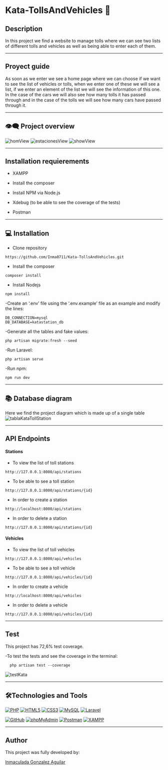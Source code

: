 # Kata-TollsAndVehicles 💼

## Description
In this project we find a website to manage tolls where we can see two lists of different tolls and vehicles as well as being able to enter each of them.


***
## Proyect guide
As soon as we enter we see a home page where we can choose if we want to see the list of vehicles or tolls, when we enter one of these we will see a list, if we enter an element of the list we will see the information of this one. In the case of the cars we will also see how many tolls it has passed through and in the case of the tolls we will see how many cars have passed through it.


***
## :eye_speech_bubble: Project overview
![homView](https://github.com/user-attachments/assets/084916fb-e23e-400d-86d7-c32c89d1652a)
![estacionesView](https://github.com/user-attachments/assets/6612d745-8359-4a5f-b232-6e60094180d6)
![showView](https://github.com/user-attachments/assets/f5e596c1-5307-4873-a91e-19c8a857eff0)


***
## Installation requierements
- XAMPP

- Install the composer

- Install NPM via Node.js

- Xdebug (to be able to see the coverage of the tests)

- Postman


***
## 💻 Installation
- Clone repository
```
https://github.com/Inma0711/Kata-TollsAndVehicles.git
```
- Install the composer

```
composer install
```
- Install Nodejs

```
npm install
```

-Create an ‘.env’ file using the ‘.env.example’ file as an example and modify the lines:

    DB_CONNECTION=mysql
    DB_DATABASE=katastation_db

-Generate all the tables and fake values:

```
php artisan migrate:fresh --seed
```
-Run Laravel:

```
php artisan serve
```
-Run npm:

```
npm run dev
```

***
## 📚 Database diagram
Here we find the project diagram which is made up of a single table
![tablaKataTollStation](https://github.com/user-attachments/assets/1a4f3321-017a-4aae-83c7-2493c8995e4c)


***
## API Endpoints
#### Stations
- To view the list of toll stations

```
http://127.0.0.1:8000/api/stations
```
- To be able to see a toll station

```
http://127.0.0.1:8000/api/stations/{id}
```
- In order to create a station

```
http://localhost:8000/api/stations
```
- In order to delete a station

```
http://127.0.0.1:8000/api/stations/{id}
```
#### Vehicles
- To view the list of toll vehicles

```
http://127.0.0.1:8000/api/vehicles
```
- To be able to see a toll vehicle

```
http://127.0.0.1:8000/api/vehicles/{id}
```
- In order to create a vehicle

```
http://localhost:8000/api/vehicles
```
- In order to delete a vehicle

```
http://127.0.0.1:8000/api/vehicles/{id}
```


***
## Test
This project has 72,6% test coverage.

-To test the tests and see the coverage in the terminal:

```
  php artisan test --coverage
```
![testKata](https://github.com/user-attachments/assets/f4fc7639-e503-46cb-bc2c-e1c07cabef2c)


***
## 🛠️Technologies and Tools

<a href='https://github.com/shivamkapasia0' target="_blank"><img alt='PHP' src='https://img.shields.io/badge/PHP-100000?style=for-the-badge&logo=PHP&logoColor=white&labelColor=777BB4&color=777BB4'/></a>
<a href='https://github.com/shivamkapasia0' target="_blank"><img alt='HTML5' src='https://img.shields.io/badge/HTML5-100000?style=for-the-badge&logo=HTML5&logoColor=white&labelColor=E34F26&color=E34F26'/></a>
<a href='https://github.com/shivamkapasia0' target="_blank"><img alt='CSS3' src='https://img.shields.io/badge/CSS3-100000?style=for-the-badge&logo=CSS3&logoColor=white&labelColor=1572B6&color=1572B6'/></a>
<a href='https://github.com/shivamkapasia0' target="_blank"><img alt='MySQL' src='https://img.shields.io/badge/MySQL-100000?style=for-the-badge&logo=MySQL&logoColor=white&labelColor=4479A1&color=4479A1'/></a>
<a href='https://github.com/shivamkapasia0' target="_blank"><img alt='Laravel' src='https://img.shields.io/badge/Laravel-100000?style=for-the-badge&logo=Laravel&logoColor=white&labelColor=FF2D20&color=FF2D20'/></a>

<a href='https://github.com/shivamkapasia0' target="_blank"><img alt='GitHub' src='https://img.shields.io/badge/GitHub-100000?style=for-the-badge&logo=GitHub&logoColor=white&labelColor=181717&color=181717'/></a>
<a href='https://github.com/shivamkapasia0' target="_blank"><img alt='phpMyAdmin' src='https://img.shields.io/badge/phpMyAdmin-100000?style=for-the-badge&logo=phpMyAdmin&logoColor=white&labelColor=6C78AF&color=6C78AF'/></a>
<a href='https://github.com/shivamkapasia0' target="_blank"><img alt='Postman' src='https://img.shields.io/badge/Postman-100000?style=for-the-badge&logo=Postman&logoColor=white&labelColor=FF6C37&color=FF6C37'/></a>
<a href='https://github.com/shivamkapasia0' target="_blank"><img alt='XAMPP' src='https://img.shields.io/badge/XAMPP-100000?style=for-the-badge&logo=XAMPP&logoColor=white&labelColor=FB7A24&color=FB7A24'/></a>


***
## Author

This project was fully developed by: 

[Inmaculada Gonzalez Aguilar](https://github.com/Inma0711)
